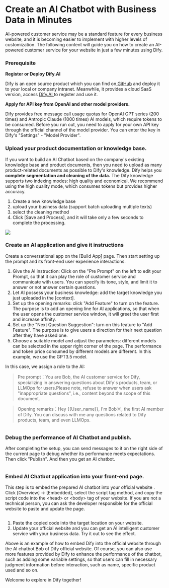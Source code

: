 # Create an AI Chatbot with Business Data in Minutes

AI-powered customer service may be a standard feature for every business website, and it is becoming easier to implement with higher levels of customization. The following content will guide you on how to create an AI-powered customer service for your website in just a few minutes using Dify.

### Prerequisite

**Register or Deploy Dify.AI**

Dify is an open source product which you can find on[ GitHub](https://github.com/langgenius/dify) and deploy it to your local or company intranet. Meanwhile, it provides a cloud SaaS version, access [Dify.AI ](https://dify.ai/)to register and use it.

**Apply for API key from OpenAI and other model providers.**

Dify provides free message call usage quotas for OpenAI GPT series (200 times) and Antropic Claude (1000 times) AI models, which require tokens to be consumed. Before you run out, you need to apply for your own API key through the official channel of the model provider. You can enter the key in Dify's "Settings" - "Model Provider".

### Upload your product documentation or knowledge base.

If you want to build an AI Chatbot based on the company's existing knowledge base and product documents, then you need to upload as many product-related documents as possible to Dify's knowledge. Dify helps you **complete segmentation and cleaning of the data.** The Dify knowledge supports two indexing modes: high quality and economical. We recommend using the high quality mode, which consumes tokens but provides higher accuracy.

1. Create a new knowledge base
2. upload your business data (support batch uploading multiple texts)
3. select the cleaning method
4. Click \[Save and Process], and it will take only a few seconds to complete the processing.

![](../../.gitbook/assets/ai-chatbot-knowledge-base.png)

### Create an AI application and give it instructions

Create a conversational app on the \[Build App] page. Then start setting up the prompt and its front-end user experience interactions.

1. Give the AI instruction: Click on the "Pre Prompt" on the left to edit your Prompt, so that it can play the role of customer service and communicate with users. You can specify its tone, style, and limit it to answer or not answer certain questions.
2. Let AI possess your business knowledge: add the target knowledge you just uploaded in the \[context].
3. Set up the opening remarks: click "Add Feature" to turn on the feature. The purpose is to add an opening line for AI applications, so that when the user opens the customer service window, it will greet the user first and increase affinity.
4. Set up the "Next Question Suggestion": turn on this feature to "Add Feature". The purpose is to give users a direction for their next question after they have asked one.
5. Choose a suitable model and adjust the parameters: different models can be selected in the upper right corner of the page. The performance and token price consumed by different models are different. In this example, we use the GPT3.5 model.

In this case, we assign a role to the AI:

> Pre prompt：You are Bob, the AI customer service for Dify, specializing in answering questions about Dify's products, team, or LLMOps for users.Please note, refuse to answer when users ask "inappropriate questions", i.e., content beyond the scope of this document.

> Opening remarks：Hey \{{User\_name\}}, I'm Bob☀️, the first AI member of Dify. You can discuss with me any questions related to Dify products, team, and even LLMOps.

<figure><img src="../../.gitbook/assets/app-pre-prompt-opening-remarks.png" alt=""><figcaption></figcaption></figure>

### Debug the performance of AI Chatbot and publish.

After completing the setup, you can send messages to it on the right side of the current page to debug whether its performance meets expectations. Then click "Publish". And then you get an AI chatbot.

<figure><img src="../../.gitbook/assets/debug-ai-chatbot-publish.png" alt=""><figcaption></figcaption></figure>

### Embed AI Chatbot application into your front-end page.

This step is to embed the prepared AI chatbot into your official website . Click \[Overview] -> \[Embedded], select the script tag method, and copy the script code into the \<head> or \<body> tag of your website. If you are not a technical person, you can ask the developer responsible for the official website to paste and update the page.

<figure><img src="../../.gitbook/assets/ai-chatbot-embedded.png" alt=""><figcaption></figcaption></figure>

1. Paste the copied code into the target location on your website.
2. Update your official website and you can get an AI intelligent customer service with your business data. Try it out to see the effect.

Above is an example of how to embed Dify into the official website through the AI chatbot Bob of Dify official website. Of course, you can also use more features provided by Dify to enhance the performance of the chatbot, such as adding some variable settings, so that users can fill in necessary judgment information before interaction, such as name, specific product used and so on.

Welcome to explore in Dify together!
